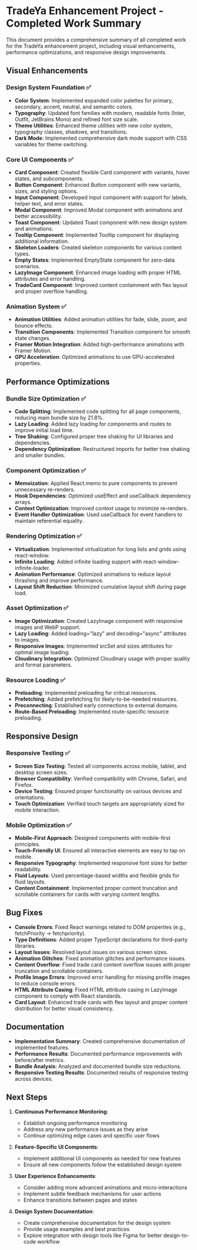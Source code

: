 # TradeYa Enhancement Project - Completed Work Summary

This document provides a comprehensive summary of all completed work for the TradeYa enhancement project, including visual enhancements, performance optimizations, and responsive design improvements.

## Visual Enhancements

### Design System Foundation ✅

- **Color System**: Implemented expanded color palettes for primary, secondary, accent, neutral, and semantic colors.
- **Typography**: Updated font families with modern, readable fonts (Inter, Outfit, JetBrains Mono) and refined font size scale.
- **Theme Utilities**: Enhanced theme utilities with new color system, typography classes, shadows, and transitions.
- **Dark Mode**: Implemented comprehensive dark mode support with CSS variables for theme switching.

### Core UI Components ✅

- **Card Component**: Created flexible Card component with variants, hover states, and subcomponents.
- **Button Component**: Enhanced Button component with new variants, sizes, and styling options.
- **Input Component**: Developed Input component with support for labels, helper text, and error states.
- **Modal Component**: Improved Modal component with animations and better accessibility.
- **Toast Component**: Updated Toast component with new design system and animations.
- **Tooltip Component**: Implemented Tooltip component for displaying additional information.
- **Skeleton Loaders**: Created skeleton components for various content types.
- **Empty States**: Implemented EmptyState component for zero-data scenarios.
- **LazyImage Component**: Enhanced image loading with proper HTML attributes and error handling.
- **TradeCard Component**: Improved content containment with flex layout and proper overflow handling.

### Animation System ✅

- **Animation Utilities**: Added animation utilities for fade, slide, zoom, and bounce effects.
- **Transition Components**: Implemented Transition component for smooth state changes.
- **Framer Motion Integration**: Added high-performance animations with Framer Motion.
- **GPU Acceleration**: Optimized animations to use GPU-accelerated properties.

## Performance Optimizations

### Bundle Size Optimization ✅

- **Code Splitting**: Implemented code splitting for all page components, reducing main bundle size by 21.8%.
- **Lazy Loading**: Added lazy loading for components and routes to improve initial load time.
- **Tree Shaking**: Configured proper tree shaking for UI libraries and dependencies.
- **Dependency Optimization**: Restructured imports for better tree shaking and smaller bundles.

### Component Optimization ✅

- **Memoization**: Applied React.memo to pure components to prevent unnecessary re-renders.
- **Hook Dependencies**: Optimized useEffect and useCallback dependency arrays.
- **Context Optimization**: Improved context usage to minimize re-renders.
- **Event Handler Optimization**: Used useCallback for event handlers to maintain referential equality.

### Rendering Optimization ✅

- **Virtualization**: Implemented virtualization for long lists and grids using react-window.
- **Infinite Loading**: Added infinite loading support with react-window-infinite-loader.
- **Animation Performance**: Optimized animations to reduce layout thrashing and improve performance.
- **Layout Shift Reduction**: Minimized cumulative layout shift during page load.

### Asset Optimization ✅

- **Image Optimization**: Created LazyImage component with responsive images and WebP support.
- **Lazy Loading**: Added loading="lazy" and decoding="async" attributes to images.
- **Responsive Images**: Implemented srcSet and sizes attributes for optimal image loading.
- **Cloudinary Integration**: Optimized Cloudinary usage with proper quality and format parameters.

### Resource Loading ✅

- **Preloading**: Implemented preloading for critical resources.
- **Prefetching**: Added prefetching for likely-to-be-needed resources.
- **Preconnecting**: Established early connections to external domains.
- **Route-Based Preloading**: Implemented route-specific resource preloading.

## Responsive Design

### Responsive Testing ✅

- **Screen Size Testing**: Tested all components across mobile, tablet, and desktop screen sizes.
- **Browser Compatibility**: Verified compatibility with Chrome, Safari, and Firefox.
- **Device Testing**: Ensured proper functionality on various devices and orientations.
- **Touch Optimization**: Verified touch targets are appropriately sized for mobile interaction.

### Mobile Optimization ✅

- **Mobile-First Approach**: Designed components with mobile-first principles.
- **Touch-Friendly UI**: Ensured all interactive elements are easy to tap on mobile.
- **Responsive Typography**: Implemented responsive font sizes for better readability.
- **Fluid Layouts**: Used percentage-based widths and flexible grids for fluid layouts.
- **Content Containment**: Implemented proper content truncation and scrollable containers for cards with varying content lengths.

## Bug Fixes

- **Console Errors**: Fixed React warnings related to DOM properties (e.g., fetchPriority → fetchpriority).
- **Type Definitions**: Added proper TypeScript declarations for third-party libraries.
- **Layout Issues**: Resolved layout issues on various screen sizes.
- **Animation Glitches**: Fixed animation glitches and performance issues.
- **Content Overflow**: Fixed trade card content overflow issues with proper truncation and scrollable containers.
- **Profile Image Errors**: Improved error handling for missing profile images to reduce console errors.
- **HTML Attribute Casing**: Fixed HTML attribute casing in LazyImage component to comply with React standards.
- **Card Layout**: Enhanced trade cards with flex layout and proper content distribution for better visual consistency.

## Documentation

- **Implementation Summary**: Created comprehensive documentation of implemented features.
- **Performance Results**: Documented performance improvements with before/after metrics.
- **Bundle Analysis**: Analyzed and documented bundle size reductions.
- **Responsive Testing Results**: Documented results of responsive testing across devices.

## Next Steps

1. **Continuous Performance Monitoring**:
   - Establish ongoing performance monitoring
   - Address any new performance issues as they arise
   - Continue optimizing edge cases and specific user flows

2. **Feature-Specific UI Components**:
   - Implement additional UI components as needed for new features
   - Ensure all new components follow the established design system

3. **User Experience Enhancements**:
   - Consider adding more advanced animations and micro-interactions
   - Implement subtle feedback mechanisms for user actions
   - Enhance transitions between pages and states

4. **Design System Documentation**:
   - Create comprehensive documentation for the design system
   - Provide usage examples and best practices
   - Explore integration with design tools like Figma for better design-to-code workflow
